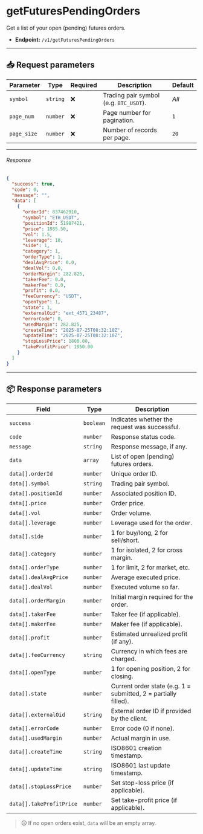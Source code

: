 # getFuturesPendingOrders

Get a list of your open (pending) futures orders.

- **Endpoint:** `/v1/getFuturesPendingOrders`

---

## 📥 Request parameters

| **Parameter**   | **Type**   | **Required** | **Description**                                 | **Default** |
|------------------|------------|--------------|--------------------------------------------------|-------------|
| `symbol`         | `string`   | ❌           | Trading pair symbol (e.g. `BTC_USDT`).           | *All*       |
| `page_num`       | `number`   | ❌           | Page number for pagination.                      | `1`         |
| `page_size`      | `number`   | ❌           | Number of records per page.                      | `20`        |

---

###### Response

```json
{
  "success": true,
  "code": 0,
  "message": "",
  "data": [
    {
      "orderId": 837462910,
      "symbol": "ETH_USDT",
      "positionId": 51987421,
      "price": 1885.50,
      "vol": 1.5,
      "leverage": 10,
      "side": 1,
      "category": 1,
      "orderType": 1,
      "dealAvgPrice": 0.0,
      "dealVol": 0.0,
      "orderMargin": 282.825,
      "takerFee": 0.0,
      "makerFee": 0.0,
      "profit": 0.0,
      "feeCurrency": "USDT",
      "openType": 1,
      "state": 1,
      "externalOid": "ext_4571_23487",
      "errorCode": 0,
      "usedMargin": 282.825,
      "createTime": "2025-07-25T08:32:10Z",
      "updateTime": "2025-07-25T08:32:10Z",
      "stopLossPrice": 1800.00,
      "takeProfitPrice": 1950.00
    }
  ]
}
```

---

## 📦 Response parameters

| **Field**            | **Type**   | **Description**                                              |
|----------------------|------------|--------------------------------------------------------------|
| `success`            | `boolean`  | Indicates whether the request was successful.                |
| `code`               | `number`   | Response status code.                                        |
| `message`            | `string`   | Response message, if any.                                    |
| `data`               | `array`    | List of open (pending) futures orders.                       |
| `data[].orderId`     | `number`   | Unique order ID.                                             |
| `data[].symbol`      | `string`   | Trading pair symbol.                                         |
| `data[].positionId`  | `number`   | Associated position ID.                                      |
| `data[].price`       | `number`   | Order price.                                                 |
| `data[].vol`         | `number`   | Order volume.                                                |
| `data[].leverage`    | `number`   | Leverage used for the order.                                 |
| `data[].side`        | `number`   | 1 for buy/long, 2 for sell/short.                            |
| `data[].category`    | `number`   | 1 for isolated, 2 for cross margin.                          |
| `data[].orderType`   | `number`   | 1 for limit, 2 for market, etc.                              |
| `data[].dealAvgPrice`| `number`   | Average executed price.                                      |
| `data[].dealVol`     | `number`   | Executed volume so far.                                      |
| `data[].orderMargin` | `number`   | Initial margin required for the order.                       |
| `data[].takerFee`    | `number`   | Taker fee (if applicable).                                   |
| `data[].makerFee`    | `number`   | Maker fee (if applicable).                                   |
| `data[].profit`      | `number`   | Estimated unrealized profit (if any).                        |
| `data[].feeCurrency` | `string`   | Currency in which fees are charged.                          |
| `data[].openType`    | `number`   | 1 for opening position, 2 for closing.                       |
| `data[].state`       | `number`   | Current order state (e.g. 1 = submitted, 2 = partially filled). |
| `data[].externalOid` | `string`   | External order ID if provided by the client.                 |
| `data[].errorCode`   | `number`   | Error code (0 if none).                                      |
| `data[].usedMargin`  | `number`   | Actual margin in use.                                        |
| `data[].createTime`  | `string`   | ISO8601 creation timestamp.                                  |
| `data[].updateTime`  | `string`   | ISO8601 last update timestamp.                               |
| `data[].stopLossPrice` | `number` | Set stop-loss price (if applicable).                         |
| `data[].takeProfitPrice` | `number` | Set take-profit price (if applicable).                     |

> 🛈 If no open orders exist, `data` will be an empty array.
